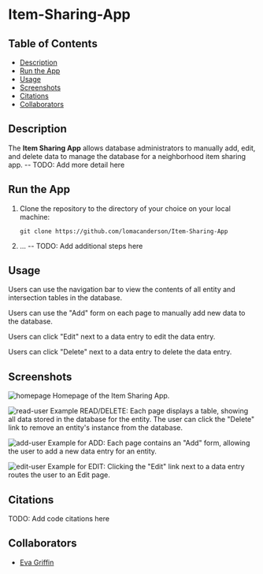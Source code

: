# Item-Sharing-App

## Table of Contents

- [Description](#description)
- [Run the App](#run-the-app)
- [Usage](#usage)
- [Screenshots](#screenshots)
- [Citations](#citations)
- [Collaborators](#collaborators)

## Description
The **Item Sharing App** allows database administrators to manually add, edit, and delete data to manage the database for a neighborhood item sharing app. -- TODO: Add more detail here

## Run the App

1. Clone the repository to the directory of your choice on your local machine:
    ```shell
    git clone https://github.com/lomacanderson/Item-Sharing-App
   ```
2. ... -- TODO: Add additional steps here

## Usage

Users can use the navigation bar to view the contents of all entity and intersection tables in the database.

Users can use the "Add" form on each page to manually add new data to the database.

Users can click "Edit" next to a data entry to edit the data entry.

Users can click "Delete" next to a data entry to delete the data entry.

## Screenshots
![homepage](/screenshots/homepage.png)
Homepage of the Item Sharing App.


![read-user](/screenshots/read_user.png)
Example READ/DELETE: Each page displays a table, showing all data stored in the database for the entity. The user can click the "Delete" link to remove an entity's instance from the database.


![add-user](/screenshots/add_user.png)
Example for ADD: Each page contains an "Add" form, allowing the user to add a new data entry for an entity.


![edit-user](/screenshots/edit_user.png)
Example for EDIT: Clicking the "Edit" link next to a data entry routes the user to an Edit page.


## Citations

TODO: Add code citations here

## Collaborators

- [Eva Griffin](https://github.com/evacgriffin)
